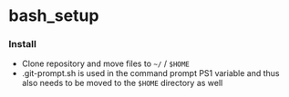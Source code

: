 # bash_setup

### Install
- Clone repository and move files to `~/` / `$HOME`
- .git-prompt.sh is used in the command prompt PS1 variable and thus also needs to be moved to the `$HOME` directory as well
